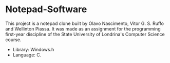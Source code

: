 # Notepad-Software

This project is a notepad clone built by Olavo Nascimento, Vitor G. S. Ruffo and Wellinton Piassa. It was made as an assignment for the programming first-year discipline of the State University of Londrina's Computer Science course.

- Library: Windows.h 
- Language: C.
